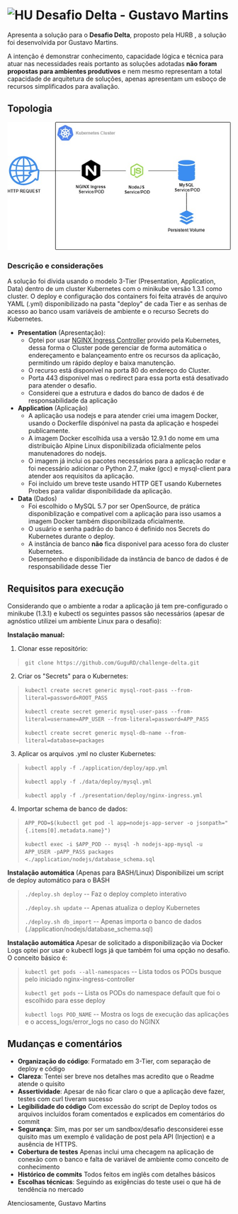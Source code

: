 
# <img src="https://avatars1.githubusercontent.com/u/7063040?v=4&s=200.jpg" alt="HU" width="24" /> Desafio Delta - Gustavo Martins

Apresenta a solução para o **Desafio Delta**, proposto pela HURB , a solução foi desenvolvida por Gustavo Martins.

A intenção é demonstrar conhecimento, capacidade lógica e técnica para atuar nas necessidades reais portanto as soluções adotadas **não foram propostas para ambientes produtivos**  e nem mesmo representam a total capacidade de arquitetura de soluções, apenas apresentam um esboço de recursos simplificados para avaliação.

## Topologia

![Topologia básica](https://raw.githubusercontent.com/GuguRD/challenge-delta/challenge/challenge-topology.jpg)
### Descrição e considerações
A solução foi divida usando o modelo 3-Tier (Presentation, Application, Data) dentro de um cluster Kubernetes com o minikube versão 1.3.1 como cluster. O deploy e configuração dos containers foi feita através de arquivo YAML (.yml) disponibilizado na pasta "deploy" de cada Tier e as senhas de acesso ao banco usam variáveis de ambiente e o recurso Secrets do Kubernetes.

 - **Presentation** (Apresentação):
	 - Optei por usar [NGINX Ingress Controller](https://github.com/kubernetes/ingress-nginx) provido pela Kubernetes, dessa forma o Cluster pode gerenciar de forma automática o endereçamento e balançeamento entre os recursos da aplicação, permitindo um rápido deploy e baixa manutenção.
	 - O recurso está disponível na porta 80 do endereço do Cluster.
	 - Porta 443 disponivel mas o redirect para essa porta está desativado para atender o desafio.
	 - Considerei que a estrutura e dados do banco de dados é de responsabilidade da aplicação
 - **Application** (Aplicação)
	 - A aplicação usa nodejs e para atender criei uma imagem Docker, usando o Dockerfile dispónivel na pasta da aplicação e hospedei publicamente.
	 - A imagem Docker escolhida usa a versão 12.9.1 do nome em uma distribuição Alpine Linux disponibilizada oficialmente pelos manutenadores do nodejs.
	 - O imagem já inclui os pacotes necessários para a aplicação rodar e foi necessário adicionar o Python 2.7, make (gcc) e mysql-client para atender aos requisitos da aplicação.
	 - Foi incluido um breve teste usando HTTP GET usando Kubernetes Probes para validar disponibilidade da aplicação.
 - **Data** (Dados)
	 - Foi escolhido o MySQL 5.7 por ser OpenSource, de prática disponiblização e compativel com a aplicação para isso usamos a imagem Docker também disponibilizada oficialmente.
	 - O usuário e senha padrão do banco é definido nos Secrets do Kubernetes durante o deploy.
	 - A instância de banco **não** fica disponivel para acesso fora do cluster Kubernetes.
	 - Desempenho e disponibilidade da instância de banco de dados é de responsabilidade desse Tier

## Requisitos para execução

Considerando que o ambiente a rodar a aplicação já tem pre-configurado o minikube (1.3.1) e kubectl os seguintes passos são necessários (apesar de agnóstico utilizei um ambiente Linux para o desafio):

**Instalação manual:**
 1. Clonar esse repositório:

> `git clone https://github.com/GuguRD/challenge-delta.git`

 2. Criar os "Secrets" para o Kubernetes:


>`kubectl create secret generic mysql-root-pass --from-literal=password=ROOT_PASS`
>
>`kubectl create secret generic mysql-user-pass --from-literal=username=APP_USER --from-literal=password=APP_PASS`
>
>`kubectl create secret generic mysql-db-name --from-literal=database=packages`

 3. Aplicar os arquivos .yml no cluster Kubernetes:
 >`kubectl apply -f ./application/deploy/app.yml`
 >
 >`kubectl apply -f ./data/deploy/mysql.yml`
 >
 >`kubectl apply -f ./presentation/deploy/nginx-ingress.yml`
 
 
4. Importar schema de banco de dados:
>`APP_POD=$(kubectl get pod -l app=nodejs-app-server -o jsonpath="{.items[0].metadata.name}")`
>
>`kubectl exec -i $APP_POD -- mysql -h nodejs-app-mysql -u APP_USER -pAPP_PASS packages <./application/nodejs/database_schema.sql`

**Instalação automática** (Apenas para BASH/Linux)
Disponibilizei um script de deploy automático para o BASH
>`./deploy.sh deploy`  -- Faz o deploy completo interativo
>
>`./deploy.sh update`  -- Apenas atualiza o deploy Kubernetes
>
>`./deploy.sh db_import` -- Apenas importa o banco de dados (./application/nodejs/database_schema.sql)


**Instalação automática**
Apesar de solicitado a disponibilização via Docker Logs optei por usar o kubectl logs já que também foi uma opção no desafio.
O conceito básico é:

>`kubectl get pods --all-namespaces` -- Lista todos os PODs busque pelo iniciado nginx-ingress-controller
>
>`kubectl get pods` -- Lista os PODs do namespace default que foi o escolhido para esse deploy
>
>`kubectl logs POD_NAME` -- Mostra os logs de execução das aplicações e o access_logs/error_logs no caso do NGINX

## Mudanças e comentários

-   **Organização do código**: Formatado em 3-Tier, com separação de deploy e código
-   **Clareza**: Tentei ser breve nos detalhes mas acredito que o Readme atende o quisito
-   **Assertividade**: Apesar de não ficar claro o que a aplicação deve fazer, testes com curl tiveram sucesso
-   **Legibilidade do código** Com excessão do script de Deploy todos os arquivos incluídos foram comentados e explicados em comentários do commit
-   **Segurança**: Sim, mas por ser um sandbox/desafio desconsiderei esse quisito mas um exemplo é validação de post pela API (Injection) e a ausência de HTTPS.
-   **Cobertura de testes** Apenas inclui uma checagem na aplicação de conexão com o banco e falta de variável de ambiente como conceito de conhecimento
-   **Histórico de commits** Todos feitos em inglês com detalhes básicos
-   **Escolhas técnicas**: Seguindo as exigências do teste usei o que há de tendência no mercado

Atenciosamente,
Gustavo Martins
